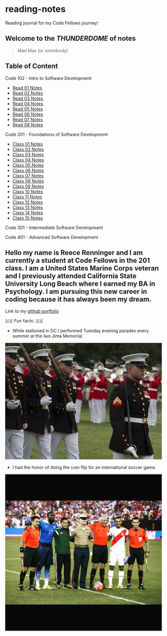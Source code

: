 # reading-notes

Reading journal for my Code Fellows journey!

## **Welcome to the _THUNDERDOME_ of notes**

> Mad Max (or somebody)

## Table of Content

Code 102 - Intro to Software Development

- [Read 01 Notes](102ClassNotes/read01notes.md)
- [Read 02 Notes](102ClassNotes/read02notes.md)
- [Read 03 Notes](102ClassNotes/read03notes.md)
- [Read 04 Notes](102ClassNotes/read04notes.md)
- [Read 05 Notes](102ClassNotes/read05notes.md)
- [Read 06 Notes](102ClassNotes/read06notes.md)
- [Read 07 Notes](102ClassNotes/read07notes.md)
- [Read 08 Notes](102ClassNotes/read08notes.md)

Code 201 - Foundations of Software Development

- [Class 01 Notes](201ClassNotes/201classOne.md)
- [Class 02 Notes](201ClassNotes/201classTwo.md)
- [Class 03 Notes](201ClassNotes/201classThree.md)
- [Class 04 Notes](201ClassNotes/201classFour.md)
- [Class 05 Notes](201ClassNotes/201classFive.md)
- [Class 06 Notes](201ClassNotes/201classSix.md)
- [Class 07 Notes](201ClassNotes/201classSeven.md)
- [Class 08 Notes](201ClassNotes/201classEight.md)
- [Class 09 Notes](201ClassNotes/201classNine.md)
- [Class 10 Notes](201ClassNotes/201classTen.md)
- [Class 11 Notes](h201ClassNotes/201classEleven.md)
- [Class 12 Notes](201ClassNotes/201classTwelve.md)
- [Class 13 Notes](201ClassNotes/201classThirteen.md)
- [Class 14 Notes](201ClassNotes/201classFourteen.md)
- [Class 15 Notes](201ClassNotes/201classFifteen.md)

Code 301 - Intermediate Software Development

Code 401 - Advanced Software Development

## Hello my name is Reece Renninger and I am currently a student at Code Fellows in the 201 class. I am a United States Marine Corps veteran and I previously attended California State University Long Beach where I earned my BA in Psychology.  I am pursuing this new career in coding because it has always been my dream.

Link to my [github portfolio](https://github.com/ReeceRenninger)

🇺🇸 Fun facts: 🇺🇸

- While stationed in DC I performed Tuesday evening parades every summer at the Iwo Jima Memorial.

![iwo jima memorial](Iwoparade.Me.jpg)

- I had the honor of doing the coin flip for an international soccer game.

![soccer game](coinflip.peruVSus.jpg)
